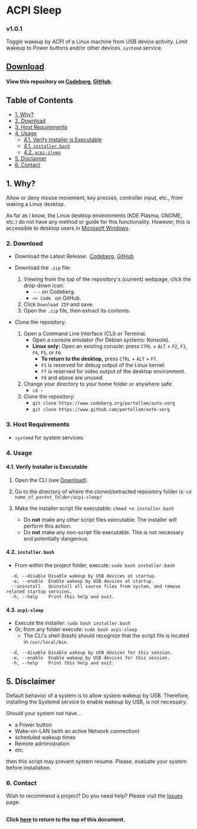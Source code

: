 # ACPI Sleep
### v1.0.1
Toggle wakeup by ACPI of a Linux machine from USB device activity. Limit wakeup to Power buttons and/or other devices. `systemd` service.

## [Download](#2-download)
#### View this repository on [Codeberg][01], [GitHub][02].
[01]: https://codeberg.org/portellam/acpi-sleep
[02]: https://github.com/portellam/acpi-sleep
##

## Table of Contents
- [1. Why?](#1-why)
- [2. Download](#2-download)
- [3. Host Requirements](#3-host-requirements)
- [4. Usage](#4-usage)
  - [4.1. Verify Installer is Executable](#41-verify-installer-is-executable)
  - [4.1. `installer.bash`](#42-installerbash)
  - [4.2. `acpi-sleep`](#43-acpi-sleep)
- [5. Disclaimer](#5-disclaimer)
- [6. Contact](#6-contact)

## 1. Why?
Allow or deny mouse movement, key presses, controller input, etc., from waking a Linux desktop.

As far as I know, the Linux desktop environments (KDE Plasma, GNOME, etc.) do not have any method or guide for this functionality. However, this is accessible to desktop users in [Microsoft Windows](https://web.archive.org/web/20230603175452/https://www.tenforums.com/tutorials/63148-allow-prevent-devices-wake-computer-windows-10-a.html).

### 2. Download
- Download the Latest Release:&ensp;[Codeberg][51], [GitHub][52]

- Download the `.zip` file:
    1. Viewing from the top of the repository's (current) webpage, click the
        drop-down icon:
        - `···` on Codeberg.
        - `<> Code ` on GitHub.
    2. Click `Download ZIP` and save.
    3. Open the `.zip` file, then extract its contents.

- Clone the repository:
    1. Open a Command Line Interface (CLI) or Terminal.
        - Open a console emulator (for Debian systems: Konsole).
        - **Linux only:** Open an existing console: press `CTRL` + `ALT` + `F2`,
        `F3`, `F4`, `F5`, or `F6`.
            - **To return to the desktop,** press `CTRL` + `ALT` + `F7`.
            - `F1` is reserved for debug output of the Linux kernel.
            - `F7` is reserved for video output of the desktop environment.
            - `F8` and above are unused.
    2. Change your directory to your home folder or anywhere safe:
        - `cd ~`
    3. Clone the repository:
        - `git clone https://www.codeberg.org/portellam/auto-xorg`
        - `git clone https://www.github.com/portellam/auto-xorg`

[51]: https://codeberg.org/portellam/auto-xorg/releases/latest
[52]: https://github.com/portellam/auto-xorg/releases/latest

### 3. Host Requirements
- `systemd` for system services.

### 4. Usage
#### 4.1. Verify Installer is Executable
1. Open the CLI (see [Download](#2-download)).

2. Go to the directory of where the cloned/extracted repository folder is:
`cd name_of_parent_folder/acpi-sleep/`

3. Make the installer script file executable: `chmod +x installer.bash`
    - Do **not** make any other script files executable. The installer will perform
  this action.
    - Do **not** make any non-script file executable. This is not necessary and
  potentially dangerous.

#### 4.2. `installer.bash`
- From within the project folder, execute: `sudo bash installer.bash`

```
  -d, --disable Disable wakeup by USB devices at startup.
  -e, --enable  Enable wakeup by USB devices at startup.
  --uninstall   Uninstall all source files from system, and remove related startup services.
  -h, --help    Print this help and exit.
```

#### 4.3. `acpi-sleep`
- Execute the installer: `sudo bash installer.bash`
- Or, from any folder execute: `sudo bash acpi-sleep`
  - The CLI's shell (bash) should recognize that the script file is located in `/usr/local/bin`.

```
  -d, --disable Disable wakeup by USB devices for this session.
  -e, --enable  Enable wakeup by USB devices for this session.
  -h, --help    Print this help and exit.
```

## 5. Disclaimer
Default behavior of a system is to allow system wakeup by USB. Therefore, installing the Systemd service to enable wakeup by USB, is not necessary.

Should your system not have...
- a Power button
- Wake-on-LAN (with an active Network connection)
- scheduled wakeup times
- Remote administration
- etc.

then this script may prevent system resume.
Please, evaluate your system before installation.

### 6. Contact
Wish to recommend a project? Do you need help? Please visit the [Issues][61] page.

[61]: https://github.com/portellam/acpi-sleep/issues
##

#### Click [here](#acpi-sleep) to return to the top of this document.